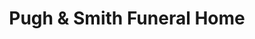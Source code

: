 ---
title: "Pugh & Smith Funeral Home"
url: /carthage/pugh-and-smith-funeral-home/
shop: funeral directors
---
